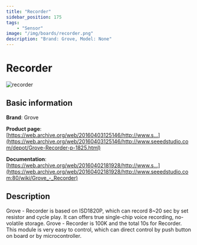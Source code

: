 ```yaml
---
title: "Recorder"
sidebar_position: 175
tags:
    - "Sensor"
image: "/img/boards/recorder.png"
description: "Brand: Grove, Model: None"
---
```

# Recorder

![recorder](/img/boards/recorder.png)

## Basic information

**Brand**: Grove

**Product page**: [https://web.archive.org/web/20160403125146/http://www.s...](https://web.archive.org/web/20160403125146/http://www.seeedstudio.com/depot/Grove-Recorder-p-1825.html)

**Documentation**: [https://web.archive.org/web/20160402181928/http://www.s...](https://web.archive.org/web/20160402181928/http://www.seeedstudio.com:80/wiki/Grove_-_Recorder)

## Description

Grove \- Recorder is based on ISD1820P, which can record 8~20 sec by set resistor and cycle play\. It can offers true single\-chip voice recording, no\-volatile storage\. Grove \- Recorder is 100K and the total 10s for Recorder\. This module is very easy to control, which can direct control by push button on board or by microcontroller\.

